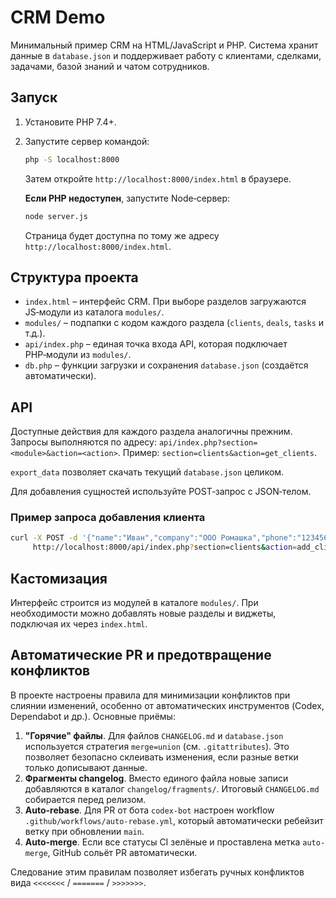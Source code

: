 
# CRM Demo

Минимальный пример CRM на HTML/JavaScript и PHP. Система хранит данные в `database.json` и поддерживает работу с клиентами, сделками, задачами, базой знаний и чатом сотрудников.

## Запуск
1. Установите PHP 7.4+.
2. Запустите сервер командой:
   ```bash
   php -S localhost:8000
   ```
   Затем откройте `http://localhost:8000/index.html` в браузере.

   **Если PHP недоступен**, запустите Node‑сервер:
   ```bash
   node server.js
   ```
   Страница будет доступна по тому же адресу `http://localhost:8000/index.html`.

## Структура проекта
- `index.html` – интерфейс CRM. При выборе разделов загружаются JS‑модули из каталога `modules/`.
- `modules/` – подпапки с кодом каждого раздела (`clients`, `deals`, `tasks` и т.д.).
- `api/index.php` – единая точка входа API, которая подключает PHP‑модули из `modules/`.
- `db.php` – функции загрузки и сохранения `database.json` (создаётся автоматически).

## API
Доступные действия для каждого раздела аналогичны прежним. Запросы выполняются по адресу:
`api/index.php?section=<module>&action=<action>`.
Пример: `section=clients&action=get_clients`.

`export_data` позволяет скачать текущий `database.json` целиком.

Для добавления сущностей используйте POST‑запрос с JSON‑телом.

### Пример запроса добавления клиента
```bash
curl -X POST -d '{"name":"Иван","company":"ООО Ромашка","phone":"123456"}' \
     http://localhost:8000/api/index.php?section=clients&action=add_client
```

## Кастомизация
Интерфейс строится из модулей в каталоге `modules/`. При необходимости можно добавлять новые разделы и виджеты, подключая их через `index.html`.

## Автоматические PR и предотвращение конфликтов
В проекте настроены правила для минимизации конфликтов при слиянии изменений, особенно от автоматических инструментов (Codex, Dependabot и др.). Основные приёмы:

1. **"Горячие" файлы**. Для файлов `CHANGELOG.md` и `database.json` используется стратегия `merge=union` (см. `.gitattributes`). Это позволяет безопасно склеивать изменения, если разные ветки только дописывают данные.
2. **Фрагменты changelog**. Вместо единого файла новые записи добавляются в каталог `changelog/fragments/`. Итоговый `CHANGELOG.md` собирается перед релизом.
3. **Auto-rebase**. Для PR от бота `codex-bot` настроен workflow `.github/workflows/auto-rebase.yml`, который автоматически ребейзит ветку при обновлении `main`.
4. **Auto-merge**. Если все статусы CI зелёные и проставлена метка `auto-merge`, GitHub сольёт PR автоматически.

Следование этим правилам позволяет избегать ручных конфликтов вида `<<<<<<<` / `=======` / `>>>>>>>`.
